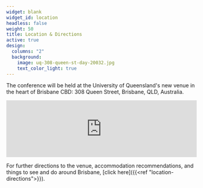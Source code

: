 ```yaml
---
widget: blank
widget_id: location
headless: false
weight: 50
title: Location & Directions
active: true
design:
  columns: "2"
  background:
    image: uq-308-queen-st-day-20032.jpg
    text_color_light: true
---
```


The conference will be held at the University of Queensland's new venue in the heart of Brisbane CBD: 308 Queen Street, Brisbane, QLD, Australia.

<iframe src="https://www.google.com/maps/embed?pb=!1m18!1m12!1m3!1d3540.072028103268!2d153.02566261193675!3d-27.46701687622245!2m3!1f0!2f0!3f0!3m2!1i1024!2i768!4f13.1!3m3!1m2!1s0x6b915a1ce1fa66c9%3A0xacb477777d2e9734!2s308%20Queen%20St%2C%20Brisbane%20City%20QLD%204000!5e0!3m2!1sen!2sau!4v1683183006441!5m2!1sen!2sau" width="100%" height="" frameborder="0" style="border:0" allowfullscreen></iframe>

For further directions to the venue, accommodation recommendations, and things to see and do around Brisbane, [click here]({{<ref "location-directions">}}).
